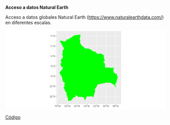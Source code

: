 **Acceso a datos Natural Earth** 

Acceso a datos globales Natural Earth (https://www.naturalearthdata.com/) en diferentes escalas.

![](salida/bol_ne_10m.png)

[Código](naturalearth_Bolivia.R)


